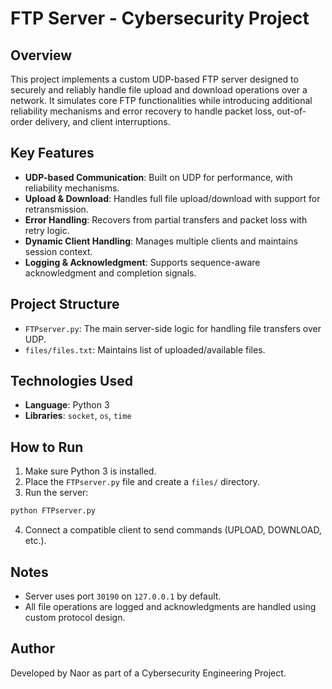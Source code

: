 # FTP Server - Cybersecurity Project

## Overview
This project implements a custom UDP-based FTP server designed to securely and reliably handle file upload and download operations over a network. It simulates core FTP functionalities while introducing additional reliability mechanisms and error recovery to handle packet loss, out-of-order delivery, and client interruptions.

## Key Features
- **UDP-based Communication**: Built on UDP for performance, with reliability mechanisms.
- **Upload & Download**: Handles full file upload/download with support for retransmission.
- **Error Handling**: Recovers from partial transfers and packet loss with retry logic.
- **Dynamic Client Handling**: Manages multiple clients and maintains session context.
- **Logging & Acknowledgment**: Supports sequence-aware acknowledgment and completion signals.

## Project Structure
- `FTPserver.py`: The main server-side logic for handling file transfers over UDP.
- `files/files.txt`: Maintains list of uploaded/available files.

## Technologies Used
- **Language**: Python 3
- **Libraries**: `socket`, `os`, `time`

## How to Run
1. Make sure Python 3 is installed.
2. Place the `FTPserver.py` file and create a `files/` directory.
3. Run the server:
```bash
python FTPserver.py
```
4. Connect a compatible client to send commands (UPLOAD, DOWNLOAD, etc.).

## Notes
- Server uses port `30190` on `127.0.0.1` by default.
- All file operations are logged and acknowledgments are handled using custom protocol design.

## Author
Developed by Naor as part of a Cybersecurity Engineering Project.
